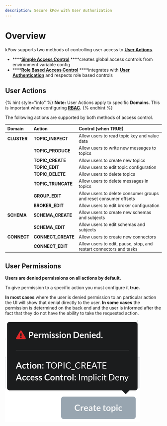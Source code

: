 ```yaml
---
description: Secure kPow with User Authorization
---
```


# Overview

kPow supports two methods of controlling user access to [**User Actions**](overview.md#user-actions).

* \*\*\*\*[**Simple Access Control**](simple-access-control.md) ****creates global access controls from environment variable config
* \*\*\*\*[**Role Based Access Control**](role-based-access-control.md) ****integrates with [**User Authentication**](../user-authentication/overview.md) and respects role based controls

## User Actions

{% hint style="info" %}
**Note:** User Actions apply to specific **Domains**. This is important when configuring [**RBAC**](role-based-access-control.md)**.**
{% endhint %}

The following actions are supported by both methods of access control.

| Domain | Action | Control \(when TRUE\) |
| :--- | :--- | :--- |
| **CLUSTER** | **TOPIC\_INSPECT** | Allow users to read topic key and value data |
|  | **TOPIC\_PRODUCE** | Allow users to write new messages to topics |
|  | **TOPIC\_CREATE** | Allow users to create new topics |
|  | **TOPIC\_EDIT** | Allow users to edit topic configuration |
|  | **TOPIC\_DELETE** | Allow users to delete topics |
|  | **TOPIC\_TRUNCATE** | Allow users to delete messages in topics |
|  | **GROUP\_EDIT** | Allow users to delete consumer groups and reset consumer offsets |
|  | **BROKER\_EDIT** | Allow users to edit broker configuration |
| **SCHEMA** | **SCHEMA\_CREATE** | Allow users to create new schemas and subjects |
|  | **SCHEMA\_EDIT** | Allow users to edit schemas and subjects |
| **CONNECT** | **CONNECT\_CREATE** | Allow users to create new connectors |
|  | **CONNECT\_EDIT** | Allow users to edit, pause, stop, and restart connectors and tasks |

## User Permissions

**Users are denied permissions on all actions by default.** 

To give permission to a specific action you must configure it **true.**

**In most cases** where the user is denied permission to an particular action the UI will show that denial directly to the user. **In some cases** the permission is determined on the back end and the user is informed after the fact that they do not have the ability to take the requested action.

![](../.gitbook/assets/snippet-permission-denied.png)

